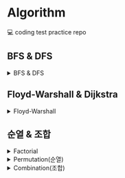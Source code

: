 # Algorithm
:computer: coding test practice repo

## BFS & DFS
<details>
<summary>BFS & DFS</summary>

```

```
</details>

## Floyd-Warshall & Dijkstra
<details>
<summary>Floyd-Warshall</summary>

```

```
</details>


## 순열 & 조합


<details>
<summary>Factorial</summary>

```
func factorial(_ n: Int) -> Int {
    var n = n
    var result = 1
    while n > 1 {
        result *= n
        n -= 1
    }
    return result
}
```
</details>

<details>
<summary>Permutation(순열)</summary>

```
func permutation<T>(_ elements: [T], _ k: Int) -> [[T]] {
    var result = [[T]]()
    var visited = [Bool](repeating: false, count: elements.count)
    
    func permut(_ now: [T]) {
        if now.count == k {
            result.append(now)
            return
        }
        
        for i in 0..<elements.count {
            if visited[i] == true { continue }
            visited[i] = true
            permut(now + [elements[i]])
            visited[i] = false
        }
    }
    permut([])
    return result
}
```
</details>


<details>
<summary>Combination(조합)</summary>

```
func combination<T>(_ elements: [T], _ k: Int) -> [[T]] {
    var result = [[T]]()
    
    func combi(_ index: Int, _ now: [T]) {
        if now.count == k {
            result.append(now)
            return
        }
        for i in index..<elements.count {
            combi(i + 1, now + [elements[i]])
        }
    }
    combi(0, [])
    return result
}
```
</details>
